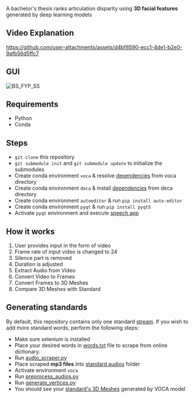 A bachelor's thesis ranks articulation disparity using **3D facial features** generated by deep learning models

## Video Explanation
https://github.com/user-attachments/assets/d4bf8590-ecc1-4de1-b2e0-9afb56d5ffc7

## GUI

![BS_FYP_SS](https://github.com/akbaig/Diagnosis-of-Articulation-and-Motor-Speech-Disorders/assets/57063370/fc07f0f2-c236-4e09-b87a-64ffd60d7c55)

## Requirements

* Python
* Conda

## Steps

* `git clone` this repository
* `git submodule init` and `git submodule update` to initialize the submodules
* Create conda environment `voca` & resolve [dependencies](voca/README.md#set-up) from voca directory
* Create conda environment `deca` & install [dependencies](deca/README.md#requirements) from deca directory
* Create conda environment `autoeditor` & run `pip install auto-editor`
* Create conda environment `pyqt` & run `pip install pyqt5`
* Activate `pyqt` environment and execute [speech app](pipeline/speechapp.py)

## How it works

1. User provides input in the form of video
2. Frame rate of input video is changed to 24
3. Silence part is removed
4. Duration is adjusted
5. Extract Audio from Video
6. Convert Video to Frames
7. Convert Frames to 3D Meshes
8. Compare 3D Meshes with Standard

## Generating standards

By default, this repository contains only one standard [stream](voca/preprocess_audios/standard/stream.wav). If you wish to add more standard words, perform the following steps:

* Make sure selenium is installed
* Place your desired words in [words.txt](audio_scraper/words.txt) file to scrape from online dictionary.
* Run [audio_scraper.py](audio_scraper/audio_scraper.py)
* Place scraped **mp3 files** into [standard audios](voca/preprocess_audios/standard/) folder
* Activate environment `voca`
* Run [preprocess_audios.py](voca/preprocess_audios.py)
* Run [generate_vertices.py](voca/generate_vertices.py)
* You should see your [standard's 3D Meshes](voca/generated_animations) generated by VOCA model
